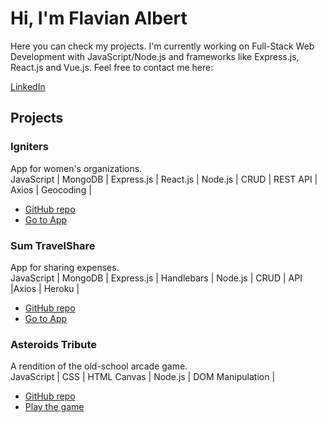 
# Hi, I'm Flavian Albert

Here you can check my projects. I'm currently working on Full-Stack Web Development with JavaScript/Node.js and frameworks like Express.js, React.js and Vue.js. Feel free to contact me here:

[LinkedIn](https://www.linkedin.com/in/osvaldo-picazo)

## Projects

### Igniters
App for women's organizations.
</br> 
JavaScript | MongoDB | Express.js | React.js | Node.js | CRUD | REST API | Axios | Geocoding |
- [GitHub repo](https://github.com/monikageiger/igniters)
- [Go to App](https://globtrotters-igniters.herokuapp.com)

### Sum TravelShare
App for sharing expenses.
</br> 
JavaScript | MongoDB | Express.js | Handlebars | Node.js | CRUD | API |Axios | Heroku |
- [GitHub repo](https://github.com/OsvaldoPicazo/TravelShare)
- [Go to App](https://sumtravelshare.herokuapp.com)

### Asteroids Tribute
A rendition of the old-school arcade game.
</br> 
JavaScript | CSS | HTML Canvas | Node.js | DOM Manipulation |
- [GitHub repo](https://github.com/OsvaldoPicazo/asteroids-game)
- [Play the game](https://osvaldopicazo.github.io/asteroids-game/)







<!--
**Hribu/Hribu** is a ✨ _special_ ✨ repository because its `README.md` (this file) appears on your GitHub profile.

Here are some ideas to get you started:

- 🔭 I’m currently working on ...
- 🌱 I’m currently learning ...
- 👯 I’m looking to collaborate on ...
- 🤔 I’m looking for help with ...
- 💬 Ask me about ...
- 📫 How to reach me: ...
- 😄 Pronouns: ...
- ⚡ Fun fact: ...
-->
